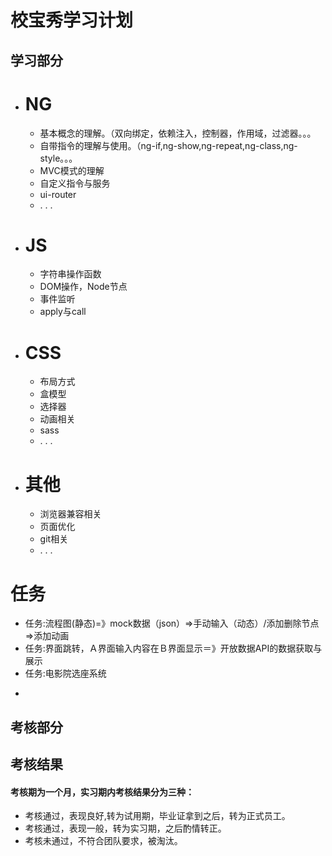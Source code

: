 # 校宝秀学习计划


## 学习部分
* # NG
    * 基本概念的理解。（双向绑定，依赖注入，控制器，作用域，过滤器。。。
    * 自带指令的理解与使用。（ng-if,ng-show,ng-repeat,ng-class,ng-style。。。
    * MVC模式的理解
    * 自定义指令与服务
    * ui-router
    * . . .


* # JS
    * 字符串操作函数
    * DOM操作，Node节点
    * 事件监听
    * apply与call 
* # CSS
    * 布局方式
    * 盒模型
    * 选择器
    * 动画相关
    * sass
    * . . .
* # 其他
    * 浏览器兼容相关
    * 页面优化
    * git相关
    * . . .

# 任务
   * 任务:流程图(静态)=》mock数据（json）=>手动输入（动态）/添加删除节点=>添加动画
   * 任务:界面跳转，Ａ界面输入内容在Ｂ界面显示＝》开放数据API的数据获取与展示
   * 任务:电影院选座系统
   +
   
## 考核部分
    
## 考核结果
#### 考核期为一个月，实习期内考核结果分为三种：
   * 考核通过，表现良好,转为试用期，毕业证拿到之后，转为正式员工。
   * 考核通过，表现一般，转为实习期，之后酌情转正。
   * 考核未通过，不符合团队要求，被淘汰。

